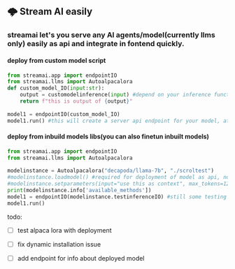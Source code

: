 ## 🌩️ Stream AI easily
### streamai let's you serve any AI agents/model(currently llms only) easily as api and integrate in fontend quickly.

#### deploy from custom model script
```py
from streamai.app import endpointIO
from streamai.llms import Autoalpacalora
def custom_model_IO(input:str):
    output = customodelinference(input) #depend on your inference function, just need to return string output from it.
    return f"this is output of {output}"
    
model1 = endpointIO(custom_model_IO)
model1.run() #this will create a server api endpoint for your model, at http://0.0.0.0:8000 see terminal logs for more info about endpoints
```
#### deploy from inbuild models libs(you can also finetun inbuilt models)
```py
from streamai.app import endpointIO
from streamai.llms import Autoalpacalora
    
modelinstance = Autoalpacalora("decapoda/llama-7b", "./scroltest")
#modelinstance.loadmodel() #required for deployment of model as api, not required during finetuning.
#modelinstance.setparameters(input="use this as context", max_tokens=128, top_p=12, top_k=40) #optional, look into .info['available_methods']['setparameters'] for more details.
print(modelinstance.info['available_methods'])
model1 = endpointIO(modelinstance.testinferenceIO) #still some testing to do in actual alpaca inferneceIO.
model1.run()
```
todo:
- [ ] test alpaca lora with deployment
- [ ] fix dynamic installation issue
- [ ] add endpoint for info about deployed model



